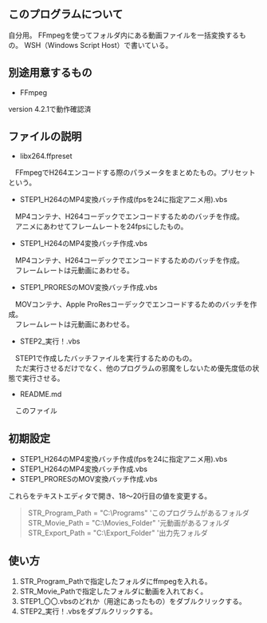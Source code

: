## このプログラムについて

自分用。
FFmpegを使ってフォルダ内にある動画ファイルを一括変換するもの。
WSH（Windows Script Host）で書いている。

## 別途用意するもの

* FFmpeg

version 4.2.1で動作確認済

## ファイルの説明

* libx264.ffpreset

　FFmpegでH264エンコードする際のパラメータをまとめたもの。プリセットという。
 
* STEP1_H264のMP4変換バッチ作成(fpsを24に指定アニメ用).vbs

　MP4コンテナ、H264コーデックでエンコードするためのバッチを作成。  
　アニメにあわせてフレームレートを24fpsにしたもの。
 
* STEP1_H264のMP4変換バッチ作成.vbs

　MP4コンテナ、H264コーデックでエンコードするためのバッチを作成。  
　フレームレートは元動画にあわせる。
 
* STEP1_PRORESのMOV変換バッチ作成.vbs

　MOVコンテナ、Apple ProResコーデックでエンコードするためのバッチを作成。  
　フレームレートは元動画にあわせる。
 
* STEP2_実行！.vbs

　STEP1で作成したバッチファイルを実行するためのもの。  
　ただ実行させるだけでなく、他のプログラムの邪魔をしないため優先度低の状態で実行させる。
 
* README.md

　このファイル
 
## 初期設定
 
* STEP1_H264のMP4変換バッチ作成(fpsを24に指定アニメ用).vbs
* STEP1_H264のMP4変換バッチ作成.vbs
* STEP1_PRORESのMOV変換バッチ作成.vbs

これらをテキストエディタで開き、18～20行目の値を変更する。

> STR_Program_Path = "C:\Programs\"	'このプログラムがあるフォルダ  
> STR_Movie_Path = "C:\Movies_Folder\"	'元動画があるフォルダ  
> STR_Export_Path = "C:\Export_Folder\"	'出力先フォルダ  

## 使い方

1. STR_Program_Pathで指定したフォルダにffmpegを入れる。
1. STR_Movie_Pathで指定したフォルダに動画を入れておく。
1. STEP1_〇〇.vbsのどれか（用途にあったもの）をダブルクリックする。
1. STEP2_実行！.vbsをダブルクリックする。
